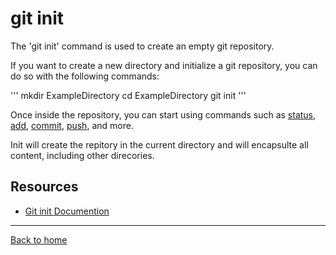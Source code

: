 # git init
The 'git init' command is used to create an empty git repository.

If you want to create a new directory and initialize a git repository, you can do so with the following commands: 

'''
mkdir ExampleDirectory 
cd ExampleDirectory
git init
'''

Once inside the repository, you can start using commands such as
[status](./Status.md),
[add](./Add.md),
[commit](./Commit.md),
[push](./Push.md),
and more.

Init will create the repitory in the current directory and will encapsulte all content, including other direcories.

## Resources 
- [Git init Documention](https://git-scm.com/docs/git-init)
---
[Back to home](../README.md)